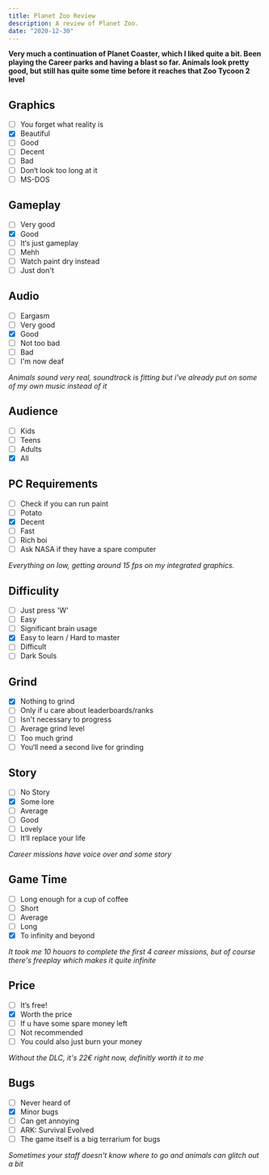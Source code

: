 ```yaml
---
title: Planet Zoo Review
description: A review of Planet Zoo.
date: "2020-12-30"
---
```


**Very much a continuation of Planet Coaster, which I liked quite a bit. Been playing the Career parks and having a blast so far. Animals look pretty good, but still has quite some time before it reaches that Zoo Tycoon 2 level**

## Graphics

- [ ] You forget what reality is
- [x] Beautiful
- [ ] Good
- [ ] Decent
- [ ] Bad
- [ ] Don‘t look too long at it
- [ ] MS-DOS

## Gameplay

- [ ] Very good
- [x] Good
- [ ] It‘s just gameplay
- [ ] Mehh
- [ ] Watch paint dry instead
- [ ] Just don't

## Audio

- [ ] Eargasm
- [ ] Very good
- [x] Good
- [ ] Not too bad
- [ ] Bad
- [ ] I'm now deaf

_Animals sound very real, soundtrack is fitting but i've already put on some of my own music instead of it_

## Audience

- [ ] Kids
- [ ] Teens
- [ ] Adults
- [x] All

## PC Requirements

- [ ] Check if you can run paint
- [ ] Potato
- [x] Decent
- [ ] Fast
- [ ] Rich boi
- [ ] Ask NASA if they have a spare computer

_Everything on low, getting around 15 fps on my integrated graphics._

## Difficulity

- [ ] Just press 'W'
- [ ] Easy
- [ ] Significant brain usage
- [x] Easy to learn / Hard to master
- [ ] Difficult
- [ ] Dark Souls

## Grind

- [x] Nothing to grind
- [ ] Only if u care about leaderboards/ranks
- [ ] Isn't necessary to progress
- [ ] Average grind level
- [ ] Too much grind
- [ ] You‘ll need a second live for grinding

## Story

- [ ] No Story
- [x] Some lore
- [ ] Average
- [ ] Good
- [ ] Lovely
- [ ] It‘ll replace your life

_Career missions have voice over and some story_

## Game Time

- [ ] Long enough for a cup of coffee
- [ ] Short
- [ ] Average
- [ ] Long
- [x] To infinity and beyond

_It took me 10 houors to complete the first 4 career missions, but of course there's freeplay which makes it quite infinite_

## Price

- [ ] It’s free!
- [x] Worth the price
- [ ] If u have some spare money left
- [ ] Not recommended
- [ ] You could also just burn your money

_Without the DLC, it's 22€ right now, definitly worth it to me_

## Bugs

- [ ] Never heard of
- [x] Minor bugs
- [ ] Can get annoying
- [ ] ARK: Survival Evolved
- [ ] The game itself is a big terrarium for bugs

_Sometimes your staff doesn't know where to go and animals can glitch out a bit_
